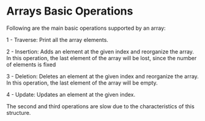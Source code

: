 # Arrays Basic Operations

Following are the main basic operations supported by an array:

1 - Traverse: Print all the array elements.

2 - Insertion: Adds an element at the given index and reorganize the array. In this operation, the last element of the array will be lost, since the number of elements is fixed

3 - Deletion: Deletes an element at the given index and reorganize the array. In this operation, the last element of the array will be empty.

4 - Update: Updates an element at the given index.

The second and third operations are slow due to the characteristics of this structure.
